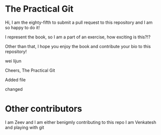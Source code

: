 # The Practical Git

Hi,
I am the eighty-fifth to submit a pull request to this repository and I am so happy to do it!

I represent the book, so I am a part of an exercise, how exciting is this?!?

Other than that, I hope you enjoy the book and contribute your bio to this repository!

wei lijun

Cheers,
The Practical Git

Added file

changed

# Other contributors
I am Zeev and I am either benigmly contributing to this repo
I am Venkatesh and playing with git

